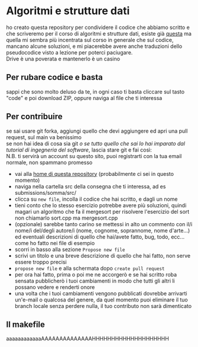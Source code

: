 <h1>Algoritmi e strutture dati</h1>
ho creato questa repository per condividere il codice che abbiamo scritto e che scriveremo per il corso di algoritmi e strutture dati, esiste già <a href="https://github.com/unitn-drive/algoritmi-e-strutture-dati/tree/master/Esercizi/2016-2017">questa</a> ma quella mi sembra più incentrata sul corso in generale che sul codice, mancano alcune soluzioni, e mi piacerebbe avere anche traduzioni dello pseudocodice visto a lezione per poterci paciugare.<br>
Drive è una poverata e mantenerlo è un casino

<h2>Per rubare codice e basta</h2>
sappi che sono molto deluso da te, in ogni caso ti basta cliccare sul tasto "code" e poi download ZIP, oppure naviga al file che ti interessa

<h2>Per contribuire</h2>
se sai usare git forka, aggiungi quello che devi aggiungere ed apri una pull request, sul main va benissimo<br>
se non hai idea di cosa sia git <i>o se tutto quello che sai lo hai imparato dal tutorial di ingegneria del software</i>, lascia stare git e fai così:<br>
N.B. ti servirà un account su questo sito, puoi registrarti con la tua email normale, non spammano promesso
<ul>
    <li>vai alla <a href="https://github.com/FrancescoPiazzi/ASD">home di questa repository</a> (probabilmente ci sei in questo momento)</li>
    <li>naviga nella cartella src della consegna che ti interessa, ad es submissions/somma/src/</li>
    <li>clicca su <code>new file</code>, incolla il codice che hai scritto, e dagli un nome</li>
    <li>tieni conto che lo stesso esercizio potrebbe avere più soluzioni, quindi magari un algoritmo che fa il mergesort per risolvere l'esercizio del sort non chiamarlo sort.cpp ma mergesort.cpp</li>
    <li>(opzionale) sarebbe tanto carino se mettessi in alto un commento con il/i nome/i del/degli autore/i (nome, cognome, soprannome, nome d'arte...) ed eventuali descrizioni di quello che hai/avete fatto, bug, todo, ecc... come ho fatto nei file di esempio</li>
    <li>scorri in basso alla sezione <code>Propose new file</code></li>
    <li>scrivi un titolo e una breve descrizione di quello che hai fatto, non serve essere troppo precisi</li>
    <li><code>propose new file</code> e alla schermata dopo <code>create pull request</code></li>
    <li>per ora hai fatto, prima o poi me ne accorgerò e se hai scritto roba sensata pubblicherò i tuoi cambiamenti in modo che tutti gli altri li possano vedere e renderti onore</li>
    <li>una volta che i tuoi cambiamenti vengono pubblicati dovrebbe arrivarti un'e-mail o qualcosa del genere, da quel momento puoi eliminare il tuo branch locale senza perdere nulla, il tuo contributo non sarà dimenticato</li>
</ul>


<h2>Il makefile</h2>
aaaaaaaaaaaaAAAAAAAAAAAAAAHHHHHHHHHHHHHHHHHHHH
